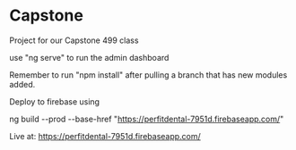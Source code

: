 # Capstone
Project for our Capstone 499 class

use "ng serve" to run the admin dashboard

Remember to run "npm install" after pulling a branch that has new modules added. 

Deploy to firebase using 

ng build --prod --base-href "https://perfitdental-7951d.firebaseapp.com/"

Live at:
https://perfitdental-7951d.firebaseapp.com/
